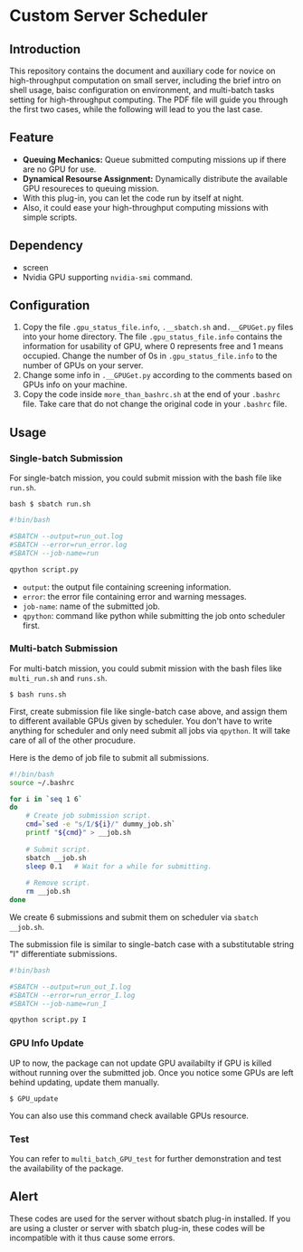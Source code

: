 # Custom Server Scheduler
## Introduction
This repository contains the document and auxiliary code for novice on high-throughput computation on small server, including the brief intro on shell usage, baisc configuration on environment, and multi-batch tasks setting for high-throughput computing. The PDF file will guide you through the first two cases, while the following will lead to you the last case.

## Feature
- **Queuing Mechanics:** Queue submitted computing missions up if there are no GPU for use. 
- **Dynamical Resourse Assignment:** Dynamically distribute the available GPU resoureces to queuing mission.
- With this plug-in, you can let the code run by itself at night.
- Also, it could ease your high-throughput computing missions with simple scripts.

## Dependency
- screen
- Nvidia GPU supporting `nvidia-smi` command.

## Configuration
1. Copy the file `.gpu_status_file.info`, `.__sbatch.sh` and`.__GPUGet.py` files into your home directory. The file `.gpu_status_file.info` contains the information for usability of GPU, where 0 represents free and 1 means occupied. Change the number of 0s in `.gpu_status_file.info` to the number of GPUs on your server.
2. Change some info in `.__GPUGet.py` according to the comments based on GPUs info on your machine.
3. Copy the code inside `more_than_bashrc.sh` at the end of your `.bashrc` file. Take care that do not change the original code in your `.bashrc` file.

## Usage
### Single-batch Submission
For single-batch mission, you could submit mission with the bash file like `run.sh`.

```bash $ sbatch run.sh ```

```bash
#!bin/bash

#SBATCH --output=run_out.log
#SBATCH --error=run_error.log
#SBATCH --job-name=run

qpython script.py
```
- `output`: the output file containing screening information.
- `error`: the error file containing error and warning messages.
- `job-name`: name of the submitted job.
- `qpython`: command like python while submitting the job onto scheduler first.


### Multi-batch Submission
For multi-batch mission, you could submit mission with the bash files like `multi_run.sh` and `runs.sh`.

``` $ bash runs.sh ```

First, create submission file like single-batch case above, and assign them to different available GPUs given by scheduler. You don't have to write anything for scheduler and only need submit all jobs via `qpython`. It will take care of all of the other procudure.

Here is the demo of job file to submit all submissions. 
```bash
#!/bin/bash
source ~/.bashrc

for i in `seq 1 6`
do
	# Create job submission script.
    cmd=`sed -e "s/I/${i}/" dummy_job.sh`
    printf "${cmd}" > __job.sh
	
	# Submit script.
    sbatch __job.sh
    sleep 0.1	# Wait for a while for submitting.
	
	# Remove script.
    rm __job.sh
done
```

We create 6 submissions and submit them on scheduler via `sbatch __job.sh`.

The submission file is similar to single-batch case with a substitutable string "I" differentiate submissions.  

```bash
#!bin/bash

#SBATCH --output=run_out_I.log
#SBATCH --error=run_error_I.log
#SBATCH --job-name=run_I

qpython script.py I
```

### GPU Info Update
UP to now, the package can not update GPU availabilty if GPU is killed without running over the submitted job. Once you notice some GPUs are left behind updating, update them manually. 

``` $ GPU_update ```

You can also use this command check available GPUs resource.

### Test
You can refer to `multi_batch_GPU_test` for further demonstration and test the availability of the package.

## Alert
These codes are used for the server without sbatch plug-in installed. If you are using a cluster or server with sbatch plug-in, these codes will be incompatible with it thus cause some errors.
